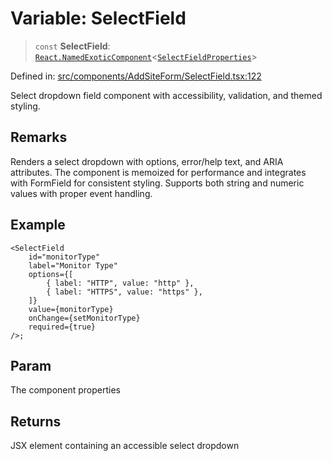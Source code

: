 # Variable: SelectField

> `const` **SelectField**: [`React.NamedExoticComponent`](https://github.com/DefinitelyTyped/DefinitelyTyped/blob/80449050d0e5e84f44ffa3fd3dc5651e4747e589/types/react/index.d.ts#L571)\<[`SelectFieldProperties`](../interfaces/SelectFieldProperties.md)\>

Defined in: [src/components/AddSiteForm/SelectField.tsx:122](https://github.com/Nick2bad4u/Uptime-Watcher/blob/main/src/components/AddSiteForm/SelectField.tsx#L122)

Select dropdown field component with accessibility, validation, and themed
styling.

## Remarks

Renders a select dropdown with options, error/help text, and ARIA attributes.
The component is memoized for performance and integrates with FormField for
consistent styling. Supports both string and numeric values with proper event
handling.

## Example

```tsx
<SelectField
    id="monitorType"
    label="Monitor Type"
    options={[
        { label: "HTTP", value: "http" },
        { label: "HTTPS", value: "https" },
    ]}
    value={monitorType}
    onChange={setMonitorType}
    required={true}
/>;
```

## Param

The component properties

## Returns

JSX element containing an accessible select dropdown
